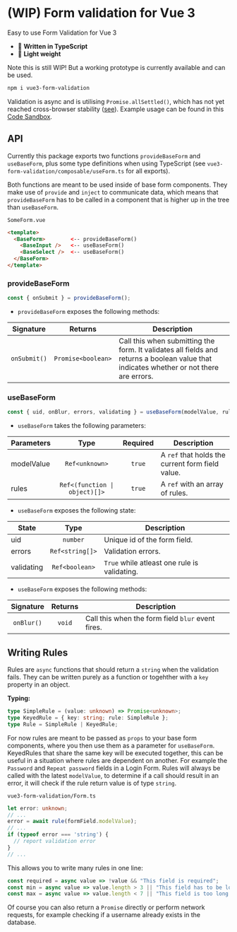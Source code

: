 # (WIP) Form validation for Vue 3
Easy to use Form Validation for Vue 3

* :milky_way: **Written in TypeScript**
* :fallen_leaf: **Light weight**

Note this is still WIP! But a working prototype is currently available and can be used.

```bash
npm i vue3-form-validation
```

Validation is async and is utilising `Promise.allSettled()`, which has not yet reached cross-browser stability ([see](https://developer.mozilla.org/de/docs/Web/JavaScript/Reference/Global_Objects/Promise/allSettled)).
Example usage can be found in this [Code Sandbox](https://codesandbox.io/s/vue-3-form-validation-demo-busd9).

## API
Currently this package exports two functions `provideBaseForm` and `useBaseForm`, plus some type definitions when using TypeScript (see `vue3-form-validation/composable/useForm.ts` for all exports).

Both functions are meant to be used inside of base form components. They make use of `provide` and `inject` to communicate data, which means that `provideBaseForm` has to be called in a component that is higher up in the tree than `useBaseForm`.

`SomeForm.vue`
``` html
<template>
  <BaseForm>        <-- provideBaseForm()
    <BaseInput />   <-- useBaseForm()
    <BaseSelect />  <-- useBaseForm()
  </BaseForm>
</template>
```

### provideBaseForm
``` ts
const { onSubmit } = provideBaseForm();
```

* `provideBaseForm` exposes the following methods:

Signature | Returns | Description
:-:|:-:|---
`onSubmit()` | `Promise<boolean>` | Call this when submitting the form. It validates all fields and returns a boolean value that indicates whether or not there are errors.

### useBaseForm
``` ts
const { uid, onBlur, errors, validating } = useBaseForm(modelValue, rules);
```

* `useBaseForm` takes the following parameters:

Parameters | Type | Required | Description
---|:-:|:-:|---
modelValue | `Ref<unknown>` | `true` | A `ref` that holds the current form field value.
rules | `Ref<(function \| object)[]>` | `true` | A `ref` with an array of rules.

* `useBaseForm` exposes the following state:

State | Type | Description
---|:-:|---
uid | `number` | Unique id of the form field.
errors | `Ref<string[]>` | Validation errors.
validating | `Ref<boolean>` | `True` while atleast one rule is validating.

* `useBaseForm` exposes the following methods:

Signature | Returns | Description
:-:|:-:|---
`onBlur()` | `void` | Call this when the form field `blur` event fires.

## Writing Rules
Rules are `async` functions that should return a `string` when the validation fails. They can be written purely as a function or togehther with a `key` property in an object.

**Typing:**
```ts
type SimpleRule = (value: unknown) => Promise<unknown>;
type KeyedRule = { key: string; rule: SimpleRule };
type Rule = SimpleRule | KeyedRule;
```

For now rules are meant to be passed as `props` to your base form components, where you then use them as a parameter for `useBaseForm`. KeyedRules that share the same key will be executed together, this can be useful in a situation where rules are dependent on another. For example the `Password` and `Repeat password` fields in a Login Form.
Rules will always be called with the latest `modelValue`, to determine if a call should result in an error, it will check if the rule return value is of type `string`.

`vue3-form-validation/Form.ts`
```ts
let error: unknown;
// ...
error = await rule(formField.modelValue);
// ...
if (typeof error === 'string') {
  // report validation error
}
// ...
```

This allows you to write many rules in one line:
```ts
const required = async value => !value && "This field is required";
const min = async value => value.length > 3 || "This field has to be longer than 3 characters";
const max = async value => value.length < 7 || "This field is too long (maximum is 6 characters)";
```
Of course you can also return a `Promise` directly or perform network requests, for example checking if a username already exists in the database.
